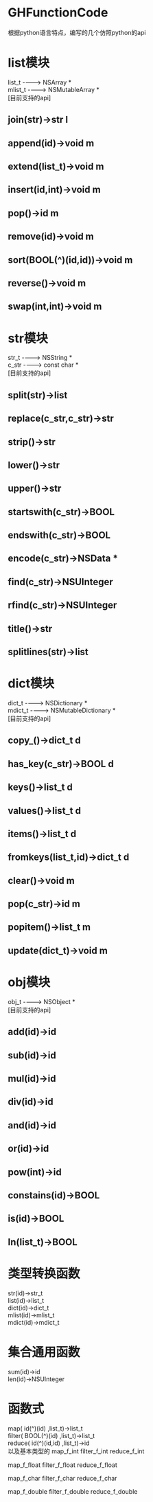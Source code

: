 # GHFunctionCode
根据python语言特点，编写的几个仿照python的api  
  
# list模块  
list_t ---->  NSArray *   
mlist_t ---->  NSMutableArray *   
[目前支持的api]  
## join(str)->str  l      
## append(id)->void  m  
## extend(list_t)->void  m  
## insert(id,int)->void  m  
## pop()->id  m   
## remove(id)->void  m  
## sort(BOOL(^)(id,id))->void m  
## reverse()->void  m  
## swap(int,int)->void  m  

# str模块  
str_t ----> NSString *  
c_str ----> const char *  
[目前支持的api] 
## split(str)->list        
## replace(c_str,c_str)->str    
## strip()->str    
## lower()->str    
## upper()->str     
## startswith(c_str)->BOOL  
## endswith(c_str)->BOOL   
## encode(c_str)->NSData *   
## find(c_str)->NSUInteger   
## rfind(c_str)->NSUInteger   
## title()->str    
## splitlines(str)->list  

# dict模块
dict_t ---->  NSDictionary *   
mdict_t ---->  NSMutableDictionary *  
[目前支持的api]  
## copy_()->dict_t  d
## has_key(c_str)->BOOL d
## keys()->list_t d  
## values()->list_t d  
## items()->list_t d  
## fromkeys(list_t,id)->dict_t  d
## clear()->void  m  
## pop(c_str)->id  m  
## popitem()->list_t  m
## update(dict_t)->void  m  

# obj模块  
obj_t ----> NSObject *  
[目前支持的api]  
## add(id)->id  
## sub(id)->id   
## mul(id)->id     
## div(id)->id     
## and(id)->id     
## or(id)->id   
## pow(int)->id    
## constains(id)->BOOL    
## is(id)->BOOL  
## In(list_t)->BOOL   


# 类型转换函数  
str(id)->str_t  
list(id)->list_t   
dict(id)->dict_t   
mlist(id)->mlist_t   
mdict(id)->mdict_t  

# 集合通用函数  
sum(id)->id  
len(id)->NSUInteger  

# 函数式  
map( id(^)(id) ,list_t)->list_t   
filter( BOOL(^)(id) ,list_t)->list_t  
reduce( id(^)(id,id) ,list_t)->id  
以及基本类型的
map_f_int
filter_f_int
reduce_f_int

map_f_float
filter_f_float
reduce_f_float

map_f_char
filter_f_char
reduce_f_char

map_f_double
filter_f_double
reduce_f_double